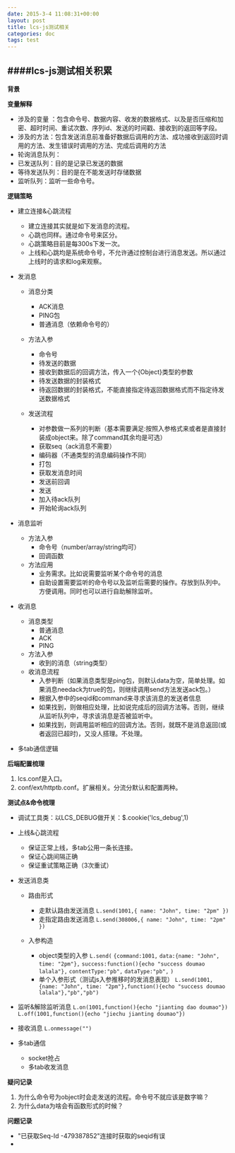 ```yaml
---
date: 2015-3-4 11:08:31+00:00
layout: post
title: lcs-js测试相关
categories: doc
tags: test
---
```


####lcs-js测试相关积累
----------


 **背景**

 **变量解释**
 

 - 涉及的变量 ：包含命令号、数据内容、收发的数据格式、以及是否压缩和加密、超时时间、重试次数、序列id、发送的时间戳、接收到的返回等字段。
 - 涉及的方法：包含发送消息前准备好数据后调用的方法、成功接收到返回时调用的方法、发生错误时调用的方法、完成后调用的方法
 - 轮询消息队列：
 - 已发送队列：目的是记录已发送的数据
 - 等待发送队列：目的是在不能发送时存储数据
 - 监听队列：监听一些命令号。



 
**逻辑策略**

 - 建立连接&心跳流程
	 - 建立连接其实就是如下发消息的流程。
	 - 心跳也同样。通过命令号来区分。
	 - 心跳策略目前是每300s下发一次。
	 - 上线和心跳均是系统命令号，不允许通过控制台进行消息发送。所以通过上线时的请求和log来观察。
 - 发消息
	 - 消息分类
		 - ACK消息
		 - PING包
		 - 普通消息（依赖命令号的）
	 - 方法入参
		 - 命令号
		 - 待发送的数据
		 - 接收到数据后的回调方法，传入一个{Object}类型的参数
		 - 待发送数据的封装格式
		 - 待返回数据的封装格式，不能直接指定待返回数据格式而不指定待发送数据格式
	
	 - 发送流程
		 - 对参数做一系列的判断（基本需要满足:按照入参格式来或者是直接封装成object来。除了command其余均是可选）
		 - 获取seq（ack消息不需要）
		 - 编码器（不通类型的消息编码操作不同）
		 - 打包
		 - 获取发消息时间
		 - 发送前回调
		 - 发送
		 - 加入待ack队列
		 - 开始轮询ack队列
	 
 - 消息监听
	 - 方法入参
		 - 命令号（number/array/string均可）
		 - 回调函数
	 - 方法应用
		 - 业务需求。比如说需要监听某个命令号的消息
		 - 自助设置需要监听的命令号以及监听后需要的操作。存放到队列中。方便调用。同时也可以进行自助解除监听。

 - 收消息
	 - 消息类型
		 - 普通消息
		 - ACK
		 - PING
	 - 方法入参
		 - 收到的消息（string类型）
	 - 收消息流程
		 - 入参判断（如果消息类型是ping包，则默认data为空，简单处理。如果消息needack为true的包，则继续调用send方法发送ack包。）
		 - 根据入参中的seqid和command来寻求该消息的发送者信息
		 - 如果找到，则做相应处理，比如说完成后的回调方法等。否则，继续从监听队列中，寻求该消息是否被监听中。
		 - 如果找到，则调用监听相应的回调方法。否则，就既不是消息返回(或者返回已超时)，又没人搭理。不处理。

 - 多tab通信逻辑

**后端配置梳理**

 1. lcs.conf是入口。
 2. conf/ext/httptb.conf。扩展相关。分流分默认和配置两种。

**测试点&命令梳理**

 - 调试工具类：以LCS_DEBUG做开关：$.cookie('lcs_debug',1)
 - 上线&心跳流程
	 - 保证正常上线，多tab公用一条长连接。
	 - 保证心跳间隔正确
	 - 保证重试策略正确（3次重试）
 - 发送消息类
	 - 路由形式
		 - 走默认路由发送消息
		 `L.send(1001,{ name: "John", time: "2pm" })`
		 - 走指定路由发送消息
		  `L.send(308006,{ name: "John", time: "2pm" })`
		  
	 - 入参构造
		 - object类型的入参
		  `L.send(`
		  `{command:1001,`
		  `data:{name: "John", time: "2pm"},`
		  `success:function(){echo "success doumao lalala"},`
		  `contentType:"pb",`
		  `dataType:"pb",`
		  `) `
		 - 单个入参形式（测试js入参推移时的发消息表现）
		  `L.send(1001,{name: "John", time: "2pm"},function(){echo "success doumao lalala"},"pb","pb")`
	
 - 监听&解除监听消息
	  `L.on(1001,function(){echo "jianting dao doumao"})`
	  `L.off(1001,function(){echo "jiechu jianting doumao"})`
 
 - 接收消息
	 `L.onmessage("")`
 - 多tab通信
	 - socket抢占
	 - 多tab收发消息

**疑问记录**

 1. 为什么命令号为object时会走发送的流程。命令号不就应该是数字嘛？
 2. 为什么data为啥会有函数形式的时候？

**问题记录**

 - "已获取Seq-Id -479387852"连接时获取的seqid有误
 - 